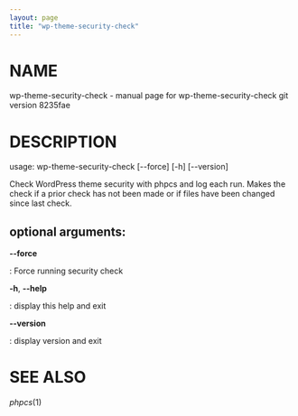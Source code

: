 ```yaml
---
layout: page
title: "wp-theme-security-check"
---
```



NAME
====

wp-theme-security-check - manual page for wp-theme-security-check git
version 8235fae

DESCRIPTION
===========

usage: wp-theme-security-check \[\--force\] \[-h\] \[\--version\]

Check WordPress theme security with phpcs and log each run. Makes the
check if a prior check has not been made or if files have been changed
since last check.

optional arguments:
-------------------

**\--force**

:   Force running security check

**-h**, **\--help**

:   display this help and exit

**\--version**

:   display version and exit

SEE ALSO
========

*phpcs*(1)
